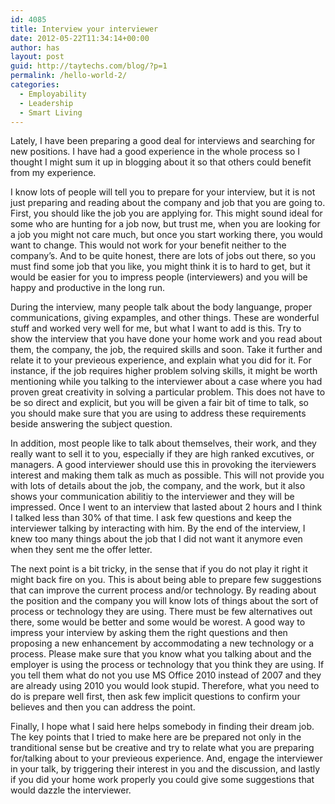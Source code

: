 ```yaml
---
id: 4085
title: Interview your interviewer
date: 2012-05-22T11:34:14+00:00
author: has
layout: post
guid: http://taytechs.com/blog/?p=1
permalink: /hello-world-2/
categories:
  - Employability
  - Leadership
  - Smart Living
---
```

Lately, I have been preparing a good deal for interviews and searching for new positions. I have had a good experience in the whole process so I thought I might sum it up in blogging about it so that others could benefit from my experience.

I know lots of people will tell you to prepare for your interview, but it is not just preparing and reading about the company and job that you are going to. First, you should like the job you are applying for. This might sound ideal for some who are hunting for a job now, but trust me, when you are looking for a job you might not care much, but once you start working there, you would want to change. This would not work for your benefit neither to the company’s. And to be quite honest, there are lots of jobs out there, so you must find some job that you like, you might think it is to hard to get, but it would be easier for you to impress people (interviewers) and you will be happy and productive in the long run.

During the interview, many people talk about the body languange, proper communications, giving expamples, and other things. These are wonderful stuff and worked very well for me, but what I want to add is this. Try to show the interview that you have done your home work and you read about them, the company, the job, the required skills and soon. Take it further and relate it to your previeous experience, and explain what you did for it. For instance, if the job requires higher problem solving skills, it might be worth mentioning while you talking to the interviewer about a case where you had proven great creativity in solving a particular problem. This does not have to be so direct and explicit, but you will be given a fair bit of time to talk, so you should make sure that you are using to address these requirements beside answering the subject question.

In addition, most people like to talk about themselves, their work, and they really want to sell it to you, especially if they are high ranked excutives, or managers. A good interviewer should use this in provoking the iterviewers interest and making them talk as much as possible. This will not provide you with lots of details about the job, the company, and the work, but it also shows your communication abilitiy to the interviewer and they will be impressed. Once I went to an interview that lasted about 2 hours and I think I talked less than 30% of that time. I ask few questions and keep the interviewer talking by interacting with him. By the end of the interview, I knew too many things about the job that I did not want it anymore even when they sent me the offer letter.

The next point is a bit tricky, in the sense that if you do not play it right it might back fire on you. This is about being able to prepare few suggestions that can improve the current process and/or technology. By reading about the position and the company you will know lots of things about the sort of process or technology they are using. There must be few alternatives out there, some would be better and some would be worest. A good way to impress your interview by asking them the right questions and then proposing a new enhancement by accommodating a new technology or a process. Please make sure that you know what you talking about and the employer is using the process or technology that you think they are using. If you tell them what do not you use MS Office 2010 instead of 2007 and they are already using 2010 you would look stupid. Therefore, what you need to do is prepare well first, then ask few implicit questions to confirm your believes and then you can address the point.

Finally, I hope what I said here helps somebody in finding their dream job. The key points that I tried to make here are be prepared not only in the tranditional sense but be creative and try to relate what you are preparing for/talking about to your previeous experience. And, engage the interviewer in your talk, by triggering their interest in you and the discussion, and lastly if you did your home work properly you could give some suggestions that would dazzle the interviewer.